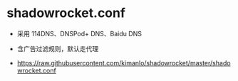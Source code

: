 # shadowrocket.conf

- 采用 114DNS、DNSPod+ DNS、Baidu DNS

- 含广告过滤规则，默认走代理

- https://raw.githubusercontent.com/kimanlo/shadowrocket/master/shadowrocket.conf
